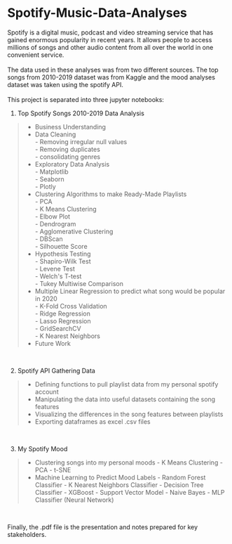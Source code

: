 # Spotify-Music-Data-Analyses

Spotify is a digital music, podcast and video streaming service that has gained enormous popularity in recent years. It allows people to access millions of songs and other audio content from all over the world in one convenient service. 
<br/><br/>
The data used in these analyses was from two different sources. The top songs from 2010-2019 dataset was from Kaggle and the mood analyses dataset was taken using the spotify API. 
<br/><br/>
This project is separated into three jupyter notebooks:

1. Top Spotify Songs 2010-2019 Data Analysis <br/>
> - Business Understanding <br/>
> - Data Cleaning <br/>
        - Removing irregular null values <br/>
        - Removing duplicates <br/>
        - consolidating genres <br/>
> - Exploratory Data Analysis <br/>
        - Matplotlib <br/>
        - Seaborn <br/>
        - Plotly <br/>
> - Clustering Algorithms to make Ready-Made Playlists <br/>
        - PCA <br/>
        - K Means Clustering <br/>
            - Elbow Plot <br/>
            - Dendrogram <br/>
        - Agglomerative Clustering <br/>
        - DBScan <br/>
        - Silhouette Score <br/>
> - Hypothesis Testing <br/>
        - Shapiro-Wilk Test <br/>
        - Levene Test <br/>
        - Welch's T-test <br/>
        - Tukey Multiwise Comparison <br/>
> - Multiple Linear Regression to predict what song would be popular in 2020 <br/>
        - K-Fold Cross Validation <br/>
        - Ridge Regression <br/>
        - Lasso Regression <br/>
        - GridSearchCV <br/>
        - K Nearest Neighbors <br/>
> - Future Work
<br/>

2. Spotify API Gathering Data
> - Defining functions to pull playlist data from my personal spotify account
> - Manipulating the data into useful datasets containing the song features
> - Visualizing the differences in the song features between playlists
> - Exporting dataframes as excel .csv files
<br/>

3. My Spotify Mood
> - Clustering songs into my personal moods
        - K Means Clustering
        - PCA
        - t-SNE
> - Machine Learning to Predict Mood Labels
        - Random Forest Classifier
        - K Nearest Neighbors Classifier
        - Decision Tree Classifier
        - XGBoost
        - Support Vector Model
        - Naive Bayes
        - MLP Classifier (Neural Network)
<br/>

Finally, the .pdf file is the presentation and notes prepared for key stakeholders. 
